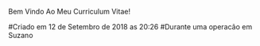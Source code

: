 Bem Vindo Ao Meu Curriculum Vitae!

#Criado em 12 de Setembro de 2018 as 20:26
#Durante uma operacão em Suzano